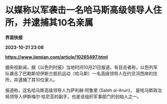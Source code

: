 # 以媒称以军袭击一名哈马斯高级领导人住所，并逮捕其10名亲属
**界面快报**

**2023-10-21 23:08**

**https://www.jiemian.com/article/10265497.html**

据央视新闻，据《以色列时报》当地时间10月21日报道，有目击者称，以色列军队袭击了巴勒斯坦伊斯兰抵抗运动（哈马斯）一名高级领导人在约旦河西岸的住所，并逮捕了其10位家人。

报道称，这名哈马斯高级领导人为萨利赫·阿鲁里 (Saleh al-Aruri)， 是哈马斯政治局领导人伊斯梅尔·哈尼亚的副手，也是该组织军事部门的创始人之一。
